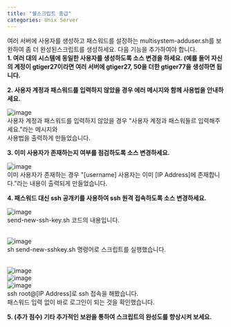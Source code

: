```yaml
---
title: "쉘스크립트 중급"
categories: Unix Server
---
```

 여러 서버에 사용자를 생성하고 패스워드를 설정하는 multisystem-adduser.sh를 보완하여 좀 더 완성된스크립트를 생성하세요. 다음 기능을 추가하여야 합니다.<br>
 **1. 여러 대의 시스템에 동일한 사용자를 생성하도록 소스 변경을 하세요. (예를 들어 자신의 계정이 gtiger27이라면 여러 서버에 gtiger27, 50을 더한 gtiger77을 생성하면 됩니다.**
  
  

 **2. 사용자 계정과 패스워드를 입력하지 않았을 경우 에러 메시지와 함께 사용법을 안내하세요.**

  ![image](https://github.com/JYM0923/OS/assets/71661158/8d7a8943-7a92-4f42-8c97-b6a6a213ba98)<br>
  사용자 계정과 패스워드를 입력하지 않았을 경우 "사용자 계정과 패스워들르 입력해주세요."라는 메시지와<br>
  사용법을 출력하게 만들었습니다.

  
 **3. 이미 사용자가 존재하는지 여부를 점검하도록 소스 변경하세요.**

  ![image](https://github.com/JYM0923/OS/assets/71661158/6d8375a5-3586-41e1-8dfb-0c2dd869ed7d)<br>
  이미 사용자가 존재하는 경우 "[username] 사용자는 이미 [IP Address]에 존재합니다."라는 내용이 출력되게 만들었습니다.


 **4. 패스워드 대신 ssh 공개키를 사용하여 ssh 원격 접속하도록 소스 변경하세요.**

  ![image](https://github.com/JYM0923/OS/assets/71661158/3e0ba319-4c51-487e-b0f5-d039465d8884)<br>
  send-new-ssh-key.sh 코드의 내용입니다.<br><br>

  ![image](https://github.com/JYM0923/OS/assets/71661158/b0c05668-44c7-4813-9d13-e66239e18922)<br>
  sh send-new-sshkey.sh 명령어로 스크립트를 실행했습니다.<br><br>

  ![image](https://github.com/JYM0923/OS/assets/71661158/477fdd16-3426-4337-9f34-4c3f3558d131)<br>
  ![image](https://github.com/JYM0923/OS/assets/71661158/3a99ffb0-b96b-4499-844f-8f432e92fc20)<br>
  ![image](https://github.com/JYM0923/OS/assets/71661158/9057b4a7-9f81-40fa-adf2-8b8be586c1b4)<br>
  ssh root@[IP Address]로 ssh 접속을 해봤습니다.<br>
  패스워드 입력 없이 바로 로그인이 되는 것을 확인했습니다.

 **5. (추가 점수) 기타 추가적인 보완을 통하여 스크립트의 완성도를 향상시켜 보세요.**
